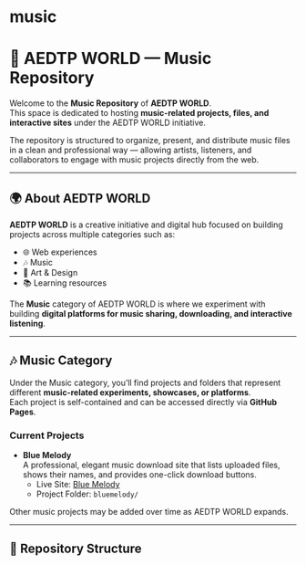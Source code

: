 # music

# 🎼 AEDTP WORLD — Music Repository

Welcome to the **Music Repository** of **AEDTP WORLD**.  
This space is dedicated to hosting **music-related projects, files, and interactive sites** under the AEDTP WORLD initiative.

The repository is structured to organize, present, and distribute music files in a clean and professional way — allowing artists, listeners, and collaborators to engage with music projects directly from the web.

---

## 🌍 About AEDTP WORLD
**AEDTP WORLD** is a creative initiative and digital hub focused on building projects across multiple categories such as:
- 🌐 Web experiences
- 🎶 Music
- 🎨 Art & Design
- 📚 Learning resources

The **Music** category of AEDTP WORLD is where we experiment with building **digital platforms for music sharing, downloading, and interactive listening**.

---

## 🎶 Music Category
Under the Music category, you’ll find projects and folders that represent different **music-related experiments, showcases, or platforms**.  
Each project is self-contained and can be accessed directly via **GitHub Pages**.

### Current Projects
- **Blue Melody**  
  A professional, elegant music download site that lists uploaded files, shows their names, and provides one-click download buttons.  
  - Live Site: [Blue Melody](https://aedtpworld.github.io/music/bluemelody/index.html)  
  - Project Folder: `bluemelody/`  

Other music projects may be added over time as AEDTP WORLD expands.

---

## 📂 Repository Structure


